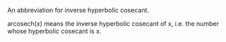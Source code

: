 An abbreviation for inverse hyperbolic cosecant.

arcosech(x) means the inverse hyperbolic cosecant of x, i.e. the number
whose hyperbolic cosecant is x.

